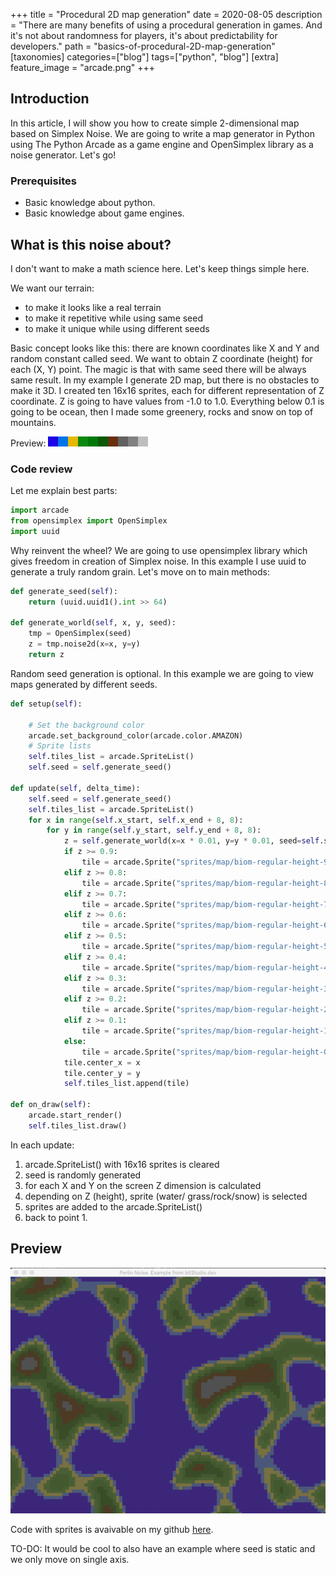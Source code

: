 +++
title = "Procedural 2D map generation"
date = 2020-08-05
description = "There are many benefits of using a procedural generation in games. And it's not about randomness for players, it's about predictability for developers."
path = "basics-of-procedural-2D-map-generation"
[taxonomies]
categories=["blog"]
tags=["python", "blog"]
[extra]
feature_image = "arcade.png"
+++
## Introduction
In this article, I will show you how to create simple 2-dimensional map based on Simplex Noise.
We are going to write a map generator in Python using The Python Arcade as a game engine and OpenSimplex library 
as a noise generator. Let's go!

### Prerequisites

- Basic knowledge about python.
- Basic knowledge about game engines.

## What is this noise about?
I don't want to make a math science here. Let's keep things simple here.

We want our terrain:

- to make it looks like a real terrain
- to make it repetitive while using same seed
- to make it unique while using different seeds

Basic concept looks like this: there are known coordinates like X and Y and random constant called seed.
We want to obtain Z coordinate (height) for each (X, Y) point. The magic is that with same seed there will be always same result. 
In my example I generate 2D map, but there is no obstacles to make it 3D. I created ten 16x16 sprites, each 
for different representation of Z coordinate. Z is going to have values from -1.0 to 1.0. Everything below 0.1 is going 
to be ocean, then I made some greenery, rocks and snow on top of mountains.

Preview: ![Colors](2020-08-procedural-map-colors.png)

### Code review
Let me explain best parts:
```python
import arcade
from opensimplex import OpenSimplex
import uuid
```
Why reinvent the wheel? We are going to use opensimplex library which gives freedom in creation of Simplex noise. 
In this example I use uuid to generate a truly random grain. Let's move on to main methods:
```python
def generate_seed(self):
    return (uuid.uuid1().int >> 64)

def generate_world(self, x, y, seed):
    tmp = OpenSimplex(seed)
    z = tmp.noise2d(x=x, y=y)
    return z
```
Random seed generation is optional. In this example we are going to view maps generated by different seeds.
```python
def setup(self):

    # Set the background color
    arcade.set_background_color(arcade.color.AMAZON)
    # Sprite lists
    self.tiles_list = arcade.SpriteList()
    self.seed = self.generate_seed()

def update(self, delta_time):
    self.seed = self.generate_seed()
    self.tiles_list = arcade.SpriteList()
    for x in range(self.x_start, self.x_end + 8, 8):
        for y in range(self.y_start, self.y_end + 8, 8):
            z = self.generate_world(x=x * 0.01, y=y * 0.01, seed=self.seed)
            if z >= 0.9:
                tile = arcade.Sprite("sprites/map/biom-regular-height-90.png", SPRITE_SCALING_TILE)
            elif z >= 0.8:
                tile = arcade.Sprite("sprites/map/biom-regular-height-80.png", SPRITE_SCALING_TILE)
            elif z >= 0.7:
                tile = arcade.Sprite("sprites/map/biom-regular-height-70.png", SPRITE_SCALING_TILE)
            elif z >= 0.6:
                tile = arcade.Sprite("sprites/map/biom-regular-height-60.png", SPRITE_SCALING_TILE)
            elif z >= 0.5:
                tile = arcade.Sprite("sprites/map/biom-regular-height-50.png", SPRITE_SCALING_TILE)
            elif z >= 0.4:
                tile = arcade.Sprite("sprites/map/biom-regular-height-40.png", SPRITE_SCALING_TILE)
            elif z >= 0.3:
                tile = arcade.Sprite("sprites/map/biom-regular-height-30.png", SPRITE_SCALING_TILE)
            elif z >= 0.2:
                tile = arcade.Sprite("sprites/map/biom-regular-height-20.png", SPRITE_SCALING_TILE)
            elif z >= 0.1:
                tile = arcade.Sprite("sprites/map/biom-regular-height-10.png", SPRITE_SCALING_TILE)
            else:
                tile = arcade.Sprite("sprites/map/biom-regular-height-00.png", SPRITE_SCALING_TILE)
            tile.center_x = x
            tile.center_y = y
            self.tiles_list.append(tile)

def on_draw(self):
    arcade.start_render()
    self.tiles_list.draw()
```
In each update:

1. arcade.SpriteList() with 16x16 sprites is cleared
2. seed is randomly generated
3. for each X and Y on the screen Z dimension is calculated
4. depending on Z (height), sprite (water/ grass/rock/snow) is selected
5. sprites are added to the arcade.SpriteList()
5. back to point 1.

## Preview
![procedural-map-generation](2020-08-procedural-map-generation.gif)

Code with sprites is avaivable on my github [here](https://github.com/bitStudioDev/arcade-examples/tree/master/examples/04_perlin_noise).

TO-DO: It would be cool to also have an example where seed is static and we only move on single axis.
